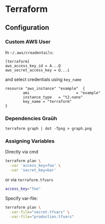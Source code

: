 # Terraform 

## Configuration

### Custom AWS User 
In `~/.aws/creadentails`:
```
[terraform]
aws_access_key_id = A...Q
aws_secret_access_key = Q...i
```
and select credentials using `key_name`
```hcl
resource "aws_instance" "example"  {
        ami                     = "example"
        instance_type   = "t2.nano"
        key_name = "terraform"
}
```

### Dependencies Graüh
```
terraform graph | dot -Tpng > graph.png
```
### Assigning Variables
Directly via cmd
```sh
terraform plan \
  -var 'access_key=foo' \
  -var 'secret_key=bar'
```
or via `terraform.tfvars`
```sh
access_key="foo"
```
Specify var-file:
```sh
terraform plan \
  -var-file="secret.tfvars" \
  -var-file="production.tfvars"
 ```
